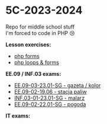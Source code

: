 # 5C-2023-2024

Repo for middle school stuff <br>
I'm forced to code in PHP 😢

**Lesson exercises:**
* [php forms](/04_10_2023)
* [php loops & forms](/05_10_2023)

**EE.09 / INF.03 exams:**
* [EE.09-03-23.01-SG - gazeta / kolor](/EE.09-03-23.01-SG)
* [EE.09-02-19.06 - stacja paliw](/EE.09-02-19.06)
* [INF.03-01-23.01-SG - malarz](/INF.03-01-23.01-SG)
* [EE.09-02-22.01-SG - pogoda](/11_10_2023)

**IT exams:**
